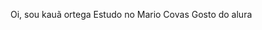 Oi, sou kauã ortega 
Estudo no Mario Covas
Gosto do alura
<!---
kauaortega/kauaortega is a ✨ special ✨ repository because its `README.md` (this file) appears on your GitHub profile.
You can click the Preview link to take a look at your changes.
--->
